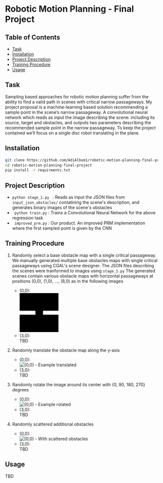 # Robotic Motion Planning - Final Project

## Table of Contents

- [Task](#task)
- [Installation](#installation)
- [Project Description](#project_description)
- [Training Procedure](#training_procedure)
- [Usage](#usage)

## Task
Sampling based approaches for robotic motion planning suffer from the ability to find a valid path in scenes with critical narrow passageways. My project proposal is a machine-learning based solution recommending a sample point in the scene’s narrow passageway.
A convolutional neural network which reads as input the image describing the scene: including its source, target and obstacles, and outputs two parameters describing the recommended sample point in the narrow passageway.
To keep the project contained we’ll focus on a single disc robot translating in the plane.

## Installation
```sh
git clone https://github.com/AdiAlbum1/robotic-motion-planning-final-project
cd robotic-motion-planning-final-project
pip install -r requirments.txt
```

## Project Description
- ```python stage_1.py ``` : Reads as input the JSON files from ```input_json_obstacles/``` contatining the scene's description, and generates binary images of the scene's obstacles
- ``` python train.py``` : Trains a Convolutional Neural Network for the above regression task
- ``` improved_prm.py``` : Our product. An improved PRM implementation where the first sampled point is given by the CNN

## Training Procedure
1. Randomly select a base obstacle map with a single critical passageway.
   <br>We manually generated multiple base obstacles maps with single critical passageways using CGAL's scene designer.
   The JSON files describing the scenes were tranformed to images using ```stage_1.py```
   The generated scenes contain various obstacle maps with horizontal passageways at positions (0,0), (1,0), ..., (8,0)
   as in the following images
    * (0,0):
    <br>![(0,0) - Example](samples/base_(0,0).png)
    * (3,0):
    <br>TBD

2. Randomly translate the obstacle map along the y-axis
    * (0,0):
    <br>![(0,0) - Example translated](samples/base_(0,0)\_translated.png)
    * (3,0):
    <br>TBD

3. Randomly rotate the image around its center with {0, 90, 180, 270} degrees
    * (0,0):
    <br>![(0,0) - Example rotated](samples/base_(0,0)\_rotated.png)
    * (3,0):
    <br>TBD

4. Randomly scattered additional obstacles
    * (0,0):
    <br>![(0,0) - With scattered obstacles](samples/base_(0,0)\_with_obstacles.png)
    * (3,0):
    <br>TBD

## Usage
TBD